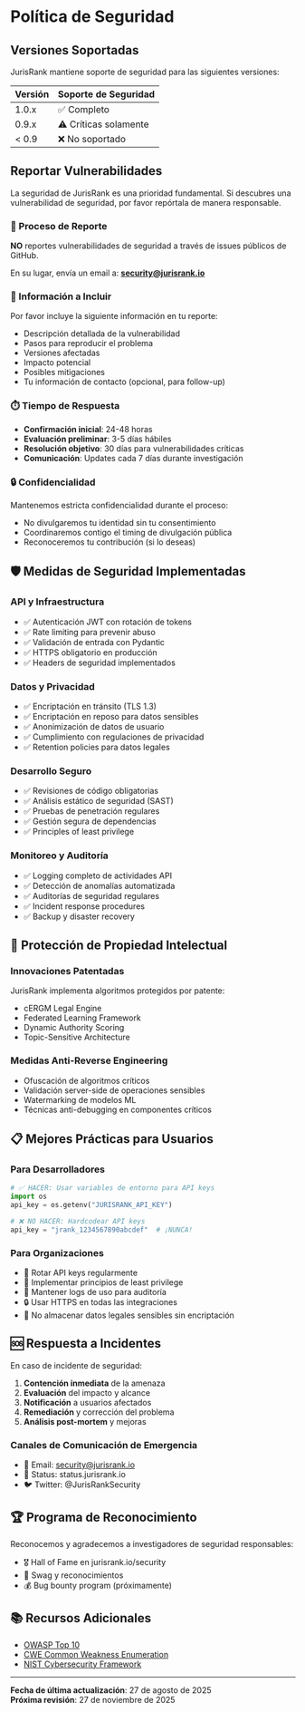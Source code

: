 # Política de Seguridad

## Versiones Soportadas

JurisRank mantiene soporte de seguridad para las siguientes versiones:

| Versión | Soporte de Seguridad |
| ------- | ------------------- |
| 1.0.x   | ✅ Completo         |
| 0.9.x   | ⚠️ Críticas solamente |
| < 0.9   | ❌ No soportado     |

## Reportar Vulnerabilidades

La seguridad de JurisRank es una prioridad fundamental. Si descubres una vulnerabilidad de seguridad, por favor repórtala de manera responsable.

### 🚨 Proceso de Reporte

**NO** reportes vulnerabilidades de seguridad a través de issues públicos de GitHub.

En su lugar, envía un email a: **security@jurisrank.io**

### 📧 Información a Incluir

Por favor incluye la siguiente información en tu reporte:

- Descripción detallada de la vulnerabilidad
- Pasos para reproducir el problema
- Versiones afectadas
- Impacto potencial
- Posibles mitigaciones
- Tu información de contacto (opcional, para follow-up)

### ⏱️ Tiempo de Respuesta

- **Confirmación inicial**: 24-48 horas
- **Evaluación preliminar**: 3-5 días hábiles  
- **Resolución objetivo**: 30 días para vulnerabilidades críticas
- **Comunicación**: Updates cada 7 días durante investigación

### 🔒 Confidencialidad

Mantenemos estricta confidencialidad durante el proceso:

- No divulgaremos tu identidad sin tu consentimiento
- Coordinaremos contigo el timing de divulgación pública
- Reconoceremos tu contribución (si lo deseas)

## 🛡️ Medidas de Seguridad Implementadas

### API y Infraestructura
- ✅ Autenticación JWT con rotación de tokens
- ✅ Rate limiting para prevenir abuso
- ✅ Validación de entrada con Pydantic
- ✅ HTTPS obligatorio en producción
- ✅ Headers de seguridad implementados

### Datos y Privacidad  
- ✅ Encriptación en tránsito (TLS 1.3)
- ✅ Encriptación en reposo para datos sensibles
- ✅ Anonimización de datos de usuario
- ✅ Cumplimiento con regulaciones de privacidad
- ✅ Retention policies para datos legales

### Desarrollo Seguro
- ✅ Revisiones de código obligatorias
- ✅ Análisis estático de seguridad (SAST)
- ✅ Pruebas de penetración regulares
- ✅ Gestión segura de dependencias
- ✅ Principles of least privilege

### Monitoreo y Auditoría
- ✅ Logging completo de actividades API
- ✅ Detección de anomalías automatizada
- ✅ Auditorías de seguridad regulares
- ✅ Incident response procedures
- ✅ Backup y disaster recovery

## 🔐 Protección de Propiedad Intelectual

### Innovaciones Patentadas
JurisRank implementa algoritmos protegidos por patente:
- cERGM Legal Engine
- Federated Learning Framework  
- Dynamic Authority Scoring
- Topic-Sensitive Architecture

### Medidas Anti-Reverse Engineering
- Ofuscación de algoritmos críticos
- Validación server-side de operaciones sensibles
- Watermarking de modelos ML
- Técnicas anti-debugging en componentes críticos

## 📋 Mejores Prácticas para Usuarios

### Para Desarrolladores
```python
# ✅ HACER: Usar variables de entorno para API keys
import os
api_key = os.getenv("JURISRANK_API_KEY")

# ❌ NO HACER: Hardcodear API keys
api_key = "jrank_1234567890abcdef"  # ¡NUNCA!
```

### Para Organizaciones
- 🔑 Rotar API keys regularmente
- 👥 Implementar principios de least privilege
- 📝 Mantener logs de uso para auditoría
- 🔒 Usar HTTPS en todas las integraciones
- 🚫 No almacenar datos legales sensibles sin encriptación

## 🆘 Respuesta a Incidentes

En caso de incidente de seguridad:

1. **Contención inmediata** de la amenaza
2. **Evaluación** del impacto y alcance
3. **Notificación** a usuarios afectados
4. **Remediación** y corrección del problema
5. **Análisis post-mortem** y mejoras

### Canales de Comunicación de Emergencia
- 🚨 Email: security@jurisrank.io
- 📱 Status: status.jurisrank.io
- 🐦 Twitter: @JurisRankSecurity

## 🏆 Programa de Reconocimiento

Reconocemos y agradecemos a investigadores de seguridad responsables:

- 🎖️ Hall of Fame en jurisrank.io/security
- 🎁 Swag y reconocimientos
- 💰 Bug bounty program (próximamente)

## 📚 Recursos Adicionales

- [OWASP Top 10](https://owasp.org/www-project-top-ten/)
- [CWE Common Weakness Enumeration](https://cwe.mitre.org/)
- [NIST Cybersecurity Framework](https://www.nist.gov/cyberframework)

---

**Fecha de última actualización**: 27 de agosto de 2025  
**Próxima revisión**: 27 de noviembre de 2025
